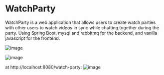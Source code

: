# WatchParty

WatchParty is a web application that allows users to create watch parties with other users to watch videos in sync while chatting together during the party. Using Spring Boot, mysql and rabbitmq for the backend, and vanilla javascript for the frontend.

![image](https://github.com/MohammedLilo/streaming-using-web/assets/126367645/14977c14-b2b6-401b-a0eb-beedec03a2b4)

![image](https://github.com/MohammedLilo/streaming-using-web/assets/126367645/983d167f-892c-454a-96d3-e01e57a304a8)



at http://localhost:8080/watch-party:
![image](https://github.com/MohammedLilo/streaming-using-web/assets/126367645/58801402-402e-4560-a707-3980b7138693)




